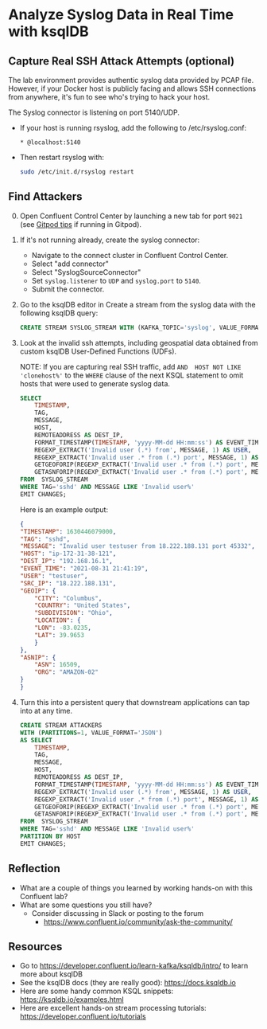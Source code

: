 # Analyze Syslog Data in Real Time with ksqlDB

## Capture Real SSH Attack Attempts (optional)

The lab environment provides authentic syslog data provided by PCAP file. However, if your Docker host is publicly facing and allows SSH connections from anywhere, it's fun to see who's trying to hack your host.

The Syslog connector is listening on port 5140/UDP.
- If your host is running rsyslog, add the following to /etc/rsyslog.conf:

  ```
  * @localhost:5140
  ```

- Then restart rsyslog with:

  ```bash
  sudo /etc/init.d/rsyslog restart
  ```
## Find Attackers

0. Open Confluent Control Center by launching a new tab for port `9021` (see [Gitpod tips](./gitpod-tips.md) if running in Gitpod).

1. If it's not running already, create the syslog connector:
   - Navigate to the connect cluster in Confluent Control Center.
   - Select "add connector"
   - Select "SyslogSourceConnector"
   - Set `syslog.listener` to `UDP` and `syslog.port` to `5140`.
   - Submit the connector.

1.  Go to the ksqlDB editor in Create a stream from the syslog data with the following ksqlDB query:

    ```sql
    CREATE STREAM SYSLOG_STREAM WITH (KAFKA_TOPIC='syslog', VALUE_FORMAT='AVRO');
    ```

2. Look at the invalid ssh attempts, including geospatial data obtained from custom ksqlDB User-Defined Functions (UDFs).

    NOTE: If you are capturing real SSH traffic, add `AND  HOST NOT LIKE 'clonehost%'` to the `WHERE` clause of the next KSQL statement to omit hosts that were used to generate syslog data.
    ```sql
    SELECT
        TIMESTAMP,
        TAG,
        MESSAGE,
        HOST,
        REMOTEADDRESS AS DEST_IP,
        FORMAT_TIMESTAMP(TIMESTAMP, 'yyyy-MM-dd HH:mm:ss') AS EVENT_TIME, 
        REGEXP_EXTRACT('Invalid user (.*) from', MESSAGE, 1) AS USER,
        REGEXP_EXTRACT('Invalid user .* from (.*) port', MESSAGE, 1) AS SRC_IP,
        GETGEOFORIP(REGEXP_EXTRACT('Invalid user .* from (.*) port', MESSAGE, 1)) AS GEOIP,
        GETASNFORIP(REGEXP_EXTRACT('Invalid user .* from (.*) port', MESSAGE, 1)) AS ASNIP
    FROM  SYSLOG_STREAM
    WHERE TAG='sshd' AND MESSAGE LIKE 'Invalid user%'
    EMIT CHANGES;
    ```
    Here is an example output:

    ```json
    {
    "TIMESTAMP": 1630446079000,
    "TAG": "sshd",
    "MESSAGE": "Invalid user testuser from 18.222.188.131 port 45332",
    "HOST": "ip-172-31-38-121",
    "DEST_IP": "192.168.16.1",
    "EVENT_TIME": "2021-08-31 21:41:19",
    "USER": "testuser",
    "SRC_IP": "18.222.188.131",
    "GEOIP": {
        "CITY": "Columbus",
        "COUNTRY": "United States",
        "SUBDIVISION": "Ohio",
        "LOCATION": {
        "LON": -83.0235,
        "LAT": 39.9653
        }
    },
    "ASNIP": {
        "ASN": 16509,
        "ORG": "AMAZON-02"
    }
    }
    ```

3. Turn this into a persistent query that downstream applications can tap into at any time.
    ```sql
    CREATE STREAM ATTACKERS
    WITH (PARTITIONS=1, VALUE_FORMAT='JSON')
    AS SELECT
        TIMESTAMP,
        TAG,
        MESSAGE,
        HOST,
        REMOTEADDRESS AS DEST_IP,
        FORMAT_TIMESTAMP(TIMESTAMP, 'yyyy-MM-dd HH:mm:ss') AS EVENT_TIME, 
        REGEXP_EXTRACT('Invalid user (.*) from', MESSAGE, 1) AS USER,
        REGEXP_EXTRACT('Invalid user .* from (.*) port', MESSAGE, 1) AS SRC_IP,
        GETGEOFORIP(REGEXP_EXTRACT('Invalid user .* from (.*) port', MESSAGE, 1)) AS GEOIP,
        GETASNFORIP(REGEXP_EXTRACT('Invalid user .* from (.*) port', MESSAGE, 1)) AS ASNIP
    FROM  SYSLOG_STREAM
    WHERE TAG='sshd' AND MESSAGE LIKE 'Invalid user%'
    PARTITION BY HOST
    EMIT CHANGES;
    ```

## Reflection

- What are a couple of things you learned by working hands-on with this Confluent lab?
- What are some questions you still have? 
  - Consider discussing in Slack or posting to the forum
    - https://www.confluent.io/community/ask-the-community/

## Resources

- Go to https://developer.confluent.io/learn-kafka/ksqldb/intro/ to learn more about ksqlDB
- See the ksqlDB docs (they are really good): https://docs.ksqldb.io
- Here are some handy common KSQL snippets: https://ksqldb.io/examples.html
- Here are excellent hands-on stream processing tutorials: https://developer.confluent.io/tutorials
